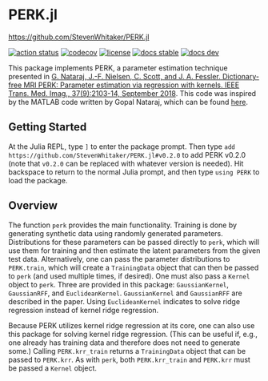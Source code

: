 # PERK.jl

https://github.com/StevenWhitaker/PERK.jl

[![action status](https://github.com/StevenWhitaker/PERK.jl/actions/workflows/runtests.yml/badge.svg)](https://github.com/StevenWhitaker/PERK.jl/actions)
[![codecov](https://codecov.io/gh/StevenWhitaker/PERK.jl/branch/main/graph/badge.svg?token=qnZeOeEuBM)](https://codecov.io/gh/StevenWhitaker/PERK.jl)
[![license][license-img]][license-url]
[![docs stable][docs-stable-img]][docs-stable-url]
[![docs dev][docs-dev-img]][docs-dev-url]

This package implements PERK, a parameter estimation technique presented in
[G. Nataraj, J.-F. Nielsen, C. Scott, and J. A. Fessler. Dictionary-free MRI PERK: Parameter estimation via regression with kernels. IEEE Trans. Med. Imag., 37(9):2103-14, September 2018](https://ieeexplore.ieee.org/document/8320384/).
This code was inspired by the MATLAB code written by Gopal Nataraj,
which can be found [here](https://github.com/gopal-nataraj/perk).

## Getting Started
At the Julia REPL, type `]` to enter the package prompt.
Then type `add https://github.com/StevenWhitaker/PERK.jl#v0.2.0`
to add PERK v0.2.0
(note that `v0.2.0` can be replaced with whatever version is needed).
Hit backspace to return to the normal Julia prompt,
and then type `using PERK` to load the package.

## Overview
The function `perk` provides the main functionality.
Training is done by generating synthetic data
using randomly generated parameters.
Distributions for these parameters can be passed directly to `perk`,
which will use them for training
and then estimate the latent parameters from the given test data.
Alternatively, one can pass the parameter distributions to `PERK.train`,
which will create a `TrainingData` object that can then be passed to `perk`
(and used multiple times, if desired).
One must also pass a `Kernel` object to `perk`.
Three are provided in this package:
`GaussianKernel`, `GaussianRFF`, and `EuclideanKernel`.
`GaussianKernel` and `GaussianRFF` are described in the paper.
Using `EuclideanKernel` indicates to solve ridge regression
instead of kernel ridge regression.

Because PERK utilizes kernel ridge regression at its core,
one can also use this package for solving kernel ridge regression.
(This can be useful if, e.g., one already has training data
and therefore does not need to generate some.)
Calling `PERK.krr_train` returns a `TrainingData` object
that can be passed to `PERK.krr`.
As with `perk`,
both `PERK.krr_train` and `PERK.krr` must be passed a `Kernel` object.


<!-- URLs -->
[docs-stable-img]: https://img.shields.io/badge/docs-stable-blue.svg
[docs-stable-url]: https://StevenWhitaker.github.io/PERK.jl/stable
[docs-dev-img]: https://img.shields.io/badge/docs-dev-blue.svg
[docs-dev-url]: https://StevenWhitaker.github.io/PERK.jl/dev
[license-img]: http://img.shields.io/badge/license-MIT-brightgreen.svg?style=flat
[license-url]: LICENSE
